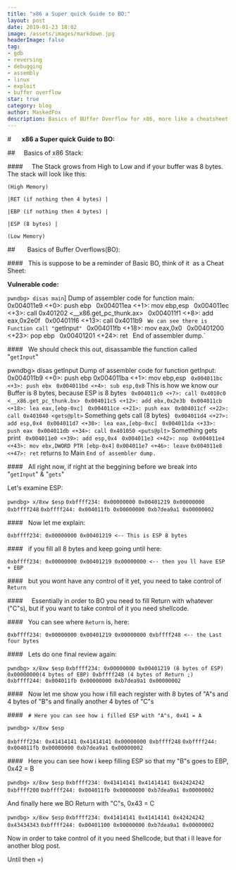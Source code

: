 ```yaml
---
title: "x86 a Super quick Guide to BO:"
layout: post
date: 2019-01-23 18:02
image: /assets/images/markdown.jpg
headerImage: false
tag:
- gdb
- reversing
- debugging
- assembly
- linux
- exploit
- buffer overflow
star: true
category: blog
author: MaskedFox
description: Basics of BUffer Overflow for x86, more like a cheatsheet =p
---
```



#      **x86 a Super quick Guide to BO:**

##     Basics of x86 Stack:

####     The Stack grows from High to Low and if your buffer was 8 bytes. The stack will look like this:

`(High Memory)`

`|RET (if nothing then 4 bytes) |`

`|EBP (if nothing then 4 bytes) |`

`|ESP (8 bytes) |`

`(Low Memory)`

##       Basics of Buffer Overflows(BO):

####   This is suppose to be a reminder of Basic BO, think of it  as a Cheat Sheet:

**Vulnerable code:**

`pwndbg> disas main`]
Dump of assembler code for function main:`
` 0x004011e9 <+0>: push ebp`
` 0x004011ea <+1>: mov ebp,esp`
` 0x004011ec <+3>: call 0x401202 <__x86.get_pc_thunk.ax>`
` 0x004011f1 <+8>: add eax,0x2e0f`
` 0x004011f6 <+13>: call 0x4011b9 <getInput>` We can see there is Function call "`getInput`"
` 0x004011fb <+18>: mov eax,0x0`
` 0x00401200 <+23>: pop ebp`
` 0x00401201 <+24>: ret `
`End of assembler dump.`

####   We should check this out, disassamble the function called "`getInput`"
  
  pwndbg> disas getInput
  Dump of assembler code for function getInput:
  0x004011b9 <+0>: push ebp
  0x004011ba <+1>: mov ebp,esp
` 0x004011bc <+3>: push ebx`
` 0x004011bd <+4>: sub esp,0x8` This is how we know our Buffer is 8 bytes, because ESP is 8 bytes
` 0x004011c0 <+7>: call 0x4010c0 <__x86.get_pc_thunk.bx>`
` 0x004011c5 <+12>: add ebx,0x2e3b`
` 0x004011cb <+18>: lea eax,[ebp-0xc]`
` 0x004011ce <+21>: push eax`
` 0x004011cf <+22>: call 0x401040 <gets@plt>` Something gets call (8 bytes)
` 0x004011d4 <+27>: add esp,0x4`
` 0x004011d7 <+30>: lea eax,[ebp-0xc]`
` 0x004011da <+33>: push eax`
` 0x004011db <+34>: call 0x401050 <puts@plt>` Something gets print
` 0x004011e0 <+39>: add esp,0x4`
` 0x004011e3 <+42>: nop`
` 0x004011e4 <+43>: mov ebx,DWORD PTR [ebp-0x4]`
` 0x004011e7 <+46>: leave `
` 0x004011e8 <+47>: ret ` returns to Main
`End of assembler dump.`

####   All right now, if right at the beggining before we break into "`getInput`" & "`gets`"

Let's examine ESP:

`pwndbg> x/8xw $esp`
`0xbffff234: 0x00000000 0x00401219 0x00000000 0xbffff248`
`0xbffff244: 0x004011fb 0x00000000 0xb7dea9a1 0x00000002`

####   Now let me explain:

`0xbffff234: 0x00000000 0x00401219 <-- This is ESP 8 bytes`

####   if you fill all 8 bytes and keep going until here:

`0xbffff234: 0x00000000 0x00401219 0x00000000 <-- then you ll have ESP + EBP`

####   but you wont have any control of it yet, you need to take control of `Return`

####     Essentially in order to BO you need to fill Return with whatever ("C"s), but if you want to take control of it you need shellcode.

####   You can see where `Return` is, here:

`0xbffff234: 0x00000000 0x00401219 0x00000000 0xbffff248 <-- the Last four bytes`

####   Lets do one final review again:

`pwndbg> x/8xw $esp`
`0xbffff234: 0x00000000 0x00401219 (8 bytes of ESP) 0x00000000(4 bytes of EBP) 0xbffff248 (4 bytes of Return ;)`
`0xbffff244: 0x004011fb 0x00000000 0xb7dea9a1 0x00000002`

####   Now let me show you how i fill each register with 8 bytes of "A"s and 4 bytes of "B"s and finally another 4 bytes of "C"s

####   `# Here you can see how i filled ESP with "A"s, 0x41 = A`

`pwndbg> x/8xw $esp`

`0xbffff234: 0x41414141 0x41414141 0x00000000 0xbffff248`
`0xbffff244: 0x004011fb 0x00000000 0xb7dea9a1 0x00000002`

####   Here you can see how i keep filling ESP so that my "B"s goes to EBP, 0x42 = B

`pwndbg> x/8xw $esp`
`0xbffff234: 0x41414141 0x41414141 0x42424242 0xbffff200`
`0xbffff244: 0x004011fb 0x00000000 0xb7dea9a1 0x00000002`

And finally here we BO Return with "C"s, 0x43 = C

`pwndbg> x/8xw $esp`
`0xbffff234: 0x41414141 0x41414141 0x42424242 0x43434343`
`0xbffff244: 0x00401100 0x00000000 0xb7dea9a1 0x00000002`

Now in order to take control of it you need Shellcode, but that i ll leave for another blog post.

Until then =)
